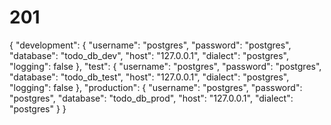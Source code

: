 # 201
{
  "development": {
    "username": "postgres",
    "password": "postgres",
    "database": "todo_db_dev",
    "host": "127.0.0.1",
    "dialect": "postgres",
    "logging": false
  },
  "test": {
    "username": "postgres",
    "password": "postgres",
    "database": "todo_db_test",
    "host": "127.0.0.1",
    "dialect": "postgres",
    "logging": false
  },
  "production": {
    "username": "postgres",
    "password": "postgres",
    "database": "todo_db_prod",
    "host": "127.0.0.1",
    "dialect": "postgres"
  }
}
